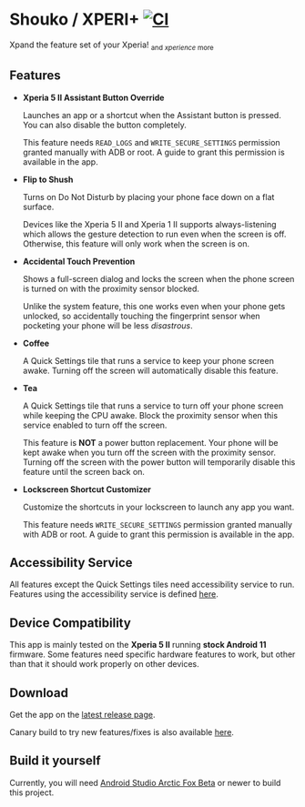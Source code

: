 # Shouko / XPERI+ [![CI](https://github.com/ivaniskandar/shouko/actions/workflows/android-master.yml/badge.svg?branch=master&event=push)](https://github.com/ivaniskandar/shouko/actions/workflows/android-master.yml)

Xpand the feature set of your Xperia! <sub>and *xperience* more</sub>

Features
----------

- **Xperia 5 II Assistant Button Override**

  Launches an app or a shortcut when the Assistant button is pressed. You can also disable the button completely.

  This feature needs `READ_LOGS` and `WRITE_SECURE_SETTINGS` permission granted manually with ADB or root. A guide to grant this permission is available in the app.

- **Flip to Shush**

  Turns on Do Not Disturb by placing your phone face down on a flat surface.

  Devices like the Xperia 5 II and Xperia 1 II supports always-listening which allows the gesture detection to run even when the screen is off. Otherwise, this feature will only work when the screen is on.

- **Accidental Touch Prevention**

  Shows a full-screen dialog and locks the screen when the phone screen is turned on with the proximity sensor blocked.

  Unlike the system feature, this one works even when your phone gets unlocked, so accidentally touching the fingerprint sensor when pocketing your phone will be less *disastrous*.

- **Coffee**

  A Quick Settings tile that runs a service to keep your phone screen awake. Turning off the screen will automatically disable this feature.

- **Tea**

  A Quick Settings tile that runs a service to turn off your phone screen while keeping the CPU awake. Block the proximity sensor when this service enabled to turn off the screen.

  This feature is **NOT** a power button replacement. Your phone will be kept awake when you turn off the screen with the proximity sensor. Turning off the screen with the power button will temporarily disable this feature until the screen back on.

- **Lockscreen Shortcut Customizer**

  Customize the shortcuts in your lockscreen to launch any app you want.

  This feature needs `WRITE_SECURE_SETTINGS` permission granted manually with ADB or root. A guide to grant this permission is available in the app.

Accessibility Service
----------

All features except the Quick Settings tiles need accessibility service to run. Features using the accessibility service is defined [here](app/src/main/java/xyz/ivaniskandar/shouko/feature).

Device Compatibility
----------

This app is mainly tested on the **Xperia 5 II** running **stock Android 11** firmware. Some features need specific hardware features to work, but other than that it should work properly on other devices.

Download
----------

Get the app on the [latest release page](https://github.com/ivaniskandar/shouko/releases/latest).

Canary build to try new features/fixes is also available [here](https://github.com/ivaniskandar/shouko/actions/workflows/android-master.yml).

Build it yourself
----------

Currently, you will need [Android Studio Arctic Fox Beta](https://developer.android.com/studio/preview) or newer to build this project.
